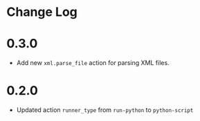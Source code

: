 # Change Log

# 0.3.0

- Add new ``xml.parse_file`` action  for parsing XML files.

# 0.2.0

- Updated action `runner_type` from `run-python` to `python-script`

